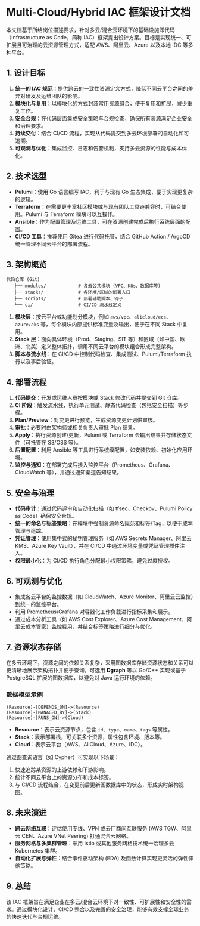 # Multi-Cloud/Hybrid IAC 框架设计文档

本文档基于所给岗位描述要求，针对多云/混合云环境下的基础设施即代码（Infrastructure as Code，简称 IAC）框架提出设计方案。目标是实现统一、可扩展且可治理的云资源管理方式，适配 AWS、阿里云、Azure 以及本地 IDC 等多种平台。

## 1. 设计目标

1. **统一的 IAC 规范**：提供跨云的一致性资源定义方式，降低不同云平台之间的差异对研发及运维团队的影响。
2. **模块化与复用**：以模块化的方式封装常用资源组合，便于复用和扩展，减少重复工作。
3. **安全合规**：在代码层面集成安全策略与合规检查，确保所有资源满足企业安全和治理要求。
4. **持续交付**：结合 CI/CD 流程，实现从代码提交到多云环境部署的自动化和可追溯。
5. **可观测与优化**：集成监控、日志和告警机制，支持多云资源的性能与成本优化。

## 2. 技术选型

- **Pulumi**：使用 Go 语言编写 IAC，利于与现有 Go 生态集成，便于实现更复杂的逻辑。
- **Terraform**：在需要更丰富社区模块或与现有团队工具链兼容时，可结合使用。Pulumi 与 Terraform 模块可以互操作。
- **Ansible**：作为配置管理及运维工具，可在资源创建完成后执行系统层面的配置。
- **CI/CD 工具**：推荐使用 Gitea 进行代码托管，结合 GitHub Action / ArgoCD 统一管理不同云平台的部署流程。

## 3. 架构概览

```
代码仓库 (Git)
   ├── modules/            # 各云公共模块 (VPC、K8s、数据库等)
   ├── stacks/             # 各环境/区域的部署入口
   ├── scripts/            # 部署辅助脚本、钩子
   └── ci/                 # CI/CD 流水线定义
```

1. **模块层**：按云平台或功能划分模块，例如 `aws/vpc`、`alicloud/ecs`、`azure/aks` 等，每个模块内部提供标准变量及输出，便于在不同 Stack 中复用。
2. **Stack 层**：面向具体环境（Prod、Staging、SIT 等）和区域（如中国、欧洲、北美）定义整体拓扑，调用不同云平台的模块组合形成完整架构。
3. **脚本与流水线**：在 CI/CD 中控制代码检查、集成测试、Pulumi/Terraform 执行以及事后验证。

## 4. 部署流程

1. **代码提交**：开发或运维人员按模块或 Stack 修改代码并提交到 Git 仓库。
2. **CI 阶段**：触发流水线，执行单元测试、静态代码检查（包括安全扫描）等步骤。
3. **Plan/Preview**：对变更进行预览，生成资源变更计划供审核。
4. **审批**：必要时由架构师或相关负责人审批 Plan 结果。
5. **Apply**：执行资源创建/更新，Pulumi 或 Terraform 会输出结果并存储状态文件（可托管在 S3/OSS 等）。
6. **后置配置**：利用 Ansible 等工具进行系统级配置，如安装依赖、初始化应用环境。
7. **监控与通知**：在部署完成后接入监控平台（Prometheus、Grafana、CloudWatch 等），并通过通知渠道告知结果。

## 5. 安全与治理

- **代码审计**：通过代码评审和自动化扫描（如 tfsec、Checkov、Pulumi Policy as Code）确保安全合规。
- **统一的命名与标签策略**：在模块中强制资源命名规范和标签/Tag，以便于成本管理与追踪。
- **凭证管理**：使用集中式的秘钥管理服务（如 AWS Secrets Manager、阿里云 KMS、Azure Key Vault），并在 CI/CD 中通过环境变量或凭证管理插件注入。
- **权限最小化**：为 CI/CD 执行角色分配最小权限策略，避免过度授权。

## 6. 可观测与优化

- 集成各云平台的监控数据（如 CloudWatch、Azure Monitor、阿里云云监控）到统一的监控平台。
- 利用 Prometheus/Grafana 对容器化工作负载进行指标采集和展示。
- 通过成本分析工具（如 AWS Cost Explorer、Azure Cost Management、阿里云成本管家）监控费用，并结合标签策略进行细分与优化。

## 7. 资源状态存储

在多云环境下，资源之间的依赖关系复杂，采用图数据库存储资源状态和关系可以更清晰地展示架构拓扑并便于查询。可选用 **Dgraph** 等以 Go/C++ 实现或基于 PostgreSQL 扩展的图数据库，以避免对 Java 运行环境的依赖。

### 数据模型示例

```
(Resource)-[DEPENDS_ON]->(Resource)
(Resource)-[MANAGED_BY]->(Stack)
(Resource)-[RUNS_ON]->(Cloud)
```

- **Resource**：表示云资源节点，包含 `id`、`type`、`name`、`tags` 等属性。
- **Stack**：表示部署栈，可关联多个资源，属性包含环境、版本等。
- **Cloud**：表示云平台（AWS、AliCloud、Azure、IDC）。

通过图查询语言（如 Cypher）可实现以下场景：

1. 快速追踪某资源的上游依赖和下游影响。
2. 统计不同云平台上的资源分布和成本标签。
3. 与 CI/CD 流程结合，在变更前后更新图数据库中的状态，形成实时架构视图。

## 8. 未来演进

- **跨云网络互联**：评估使用专线、VPN 或云厂商间互联服务 (AWS TGW、阿里云 CEN、Azure VNet Peering) 打通混合云网络。
- **服务网格与多集群管理**：采用 Istio 或其他服务网格技术统一治理多云 Kubernetes 集群。
- **自动化扩展与弹性**：结合事件驱动架构 (EDA) 及函数计算实现更灵活的弹性伸缩策略。

## 9. 总结


该 IAC 框架旨在满足企业在多云/混合云环境下对一致性、可扩展性和安全性的需求。通过模块化设计、CI/CD 整合以及完善的安全治理，能够有效支撑全球业务的快速迭代与合规运维。

